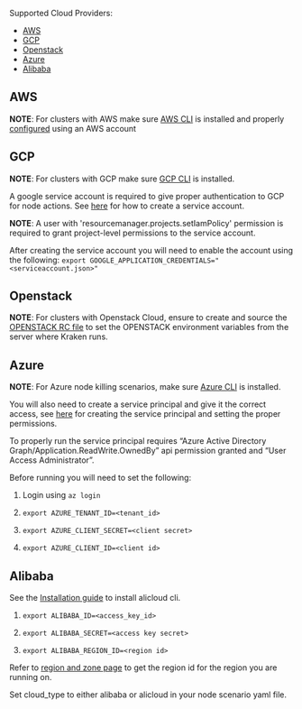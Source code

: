 Supported Cloud Providers:

* [AWS](#aws)
* [GCP](#gcp)
* [Openstack](#openstack)
* [Azure](#azure)
* [Alibaba](#alibaba)

## AWS

**NOTE**: For clusters with AWS make sure [AWS CLI](https://docs.aws.amazon.com/cli/latest/userguide/getting-started-install.html) is installed and properly [configured](https://docs.aws.amazon.com/cli/latest/userguide/cli-configure-quickstart.html) using an AWS account

## GCP
**NOTE**: For clusters with GCP make sure [GCP CLI](https://cloud.google.com/sdk/docs/install#linux) is installed.

A google service account is required to give proper authentication to GCP for node actions. See [here](https://cloud.google.com/docs/authentication/getting-started) for how to create a service account.

**NOTE**: A user with 'resourcemanager.projects.setIamPolicy' permission is required to grant project-level permissions to the service account.

After creating the service account you will need to enable the account using the following: ```export GOOGLE_APPLICATION_CREDENTIALS="<serviceaccount.json>"```

## Openstack

**NOTE**: For clusters with Openstack Cloud, ensure to create and source the [OPENSTACK RC file](https://docs.openstack.org/newton/user-guide/common/cli-set-environment-variables-using-openstack-rc.html) to set the OPENSTACK environment variables from the server where Kraken runs.

## Azure

**NOTE**: For Azure node killing scenarios, make sure [Azure CLI](https://docs.microsoft.com/en-us/cli/azure/install-azure-cli?view=azure-cli-latest) is installed.

You will also need to create a service principal and give it the correct access, see [here](https://docs.openshift.com/container-platform/4.5/installing/installing_azure/installing-azure-account.html) for creating the service principal and setting the proper permissions.

To properly run the service principal requires “Azure Active Directory Graph/Application.ReadWrite.OwnedBy” api permission granted and “User Access Administrator”.

Before running you will need to set the following:
1. Login using ```az login```

2. ```export AZURE_TENANT_ID=<tenant_id>```

3. ```export AZURE_CLIENT_SECRET=<client secret>```

4. ```export AZURE_CLIENT_ID=<client id>```

## Alibaba

See the [Installation guide](https://www.alibabacloud.com/help/en/alibaba-cloud-cli/latest/installation-guide) to install alicloud cli.

1. ```export ALIBABA_ID=<access_key_id>```

2. ```export ALIBABA_SECRET=<access key secret>```

3. ```export ALIBABA_REGION_ID=<region id>```

Refer to [region and zone page](https://www.alibabacloud.com/help/en/elastic-compute-service/latest/regions-and-zones#concept-2459516) to get the region id for the region you are running on.

Set cloud_type to either alibaba or alicloud in your node scenario yaml file.
